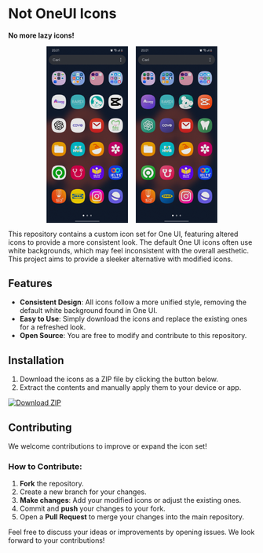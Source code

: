 # Not OneUI Icons

**No more lazy icons!**

<div style="display: flex; justify-content: center; gap: 16px; max-width: 70%; margin: auto">
  <img src=".github/docs/lazy-icons.png" alt="Lazy Icons" style="width: 47%;"/>
  <img src=".github/docs/consistent-icons.png" alt="Consistent Icons" style="width: 47%;"/>
</div>

This repository contains a custom icon set for One UI, featuring altered icons to provide a more consistent look. The default One UI icons often use white backgrounds, which may feel inconsistent with the overall aesthetic. This project aims to provide a sleeker alternative with modified icons.

## Features

- **Consistent Design**: All icons follow a more unified style, removing the default white background found in One UI.
- **Easy to Use**: Simply download the icons and replace the existing ones for a refreshed look.
- **Open Source**: You are free to modify and contribute to this repository.

## Installation

1. Download the icons as a ZIP file by clicking the button below.
2. Extract the contents and manually apply them to your device or app.

[![Download ZIP](https://img.shields.io/badge/Download_Zip-yellow)](https://github.com/azvyae/not-oneui-icons/archive/refs/heads/main.zip)

## Contributing

We welcome contributions to improve or expand the icon set!

### How to Contribute:

1. **Fork** the repository.
2. Create a new branch for your changes.
3. **Make changes**: Add your modified icons or adjust the existing ones.
4. Commit and **push** your changes to your fork.
5. Open a **Pull Request** to merge your changes into the main repository.

Feel free to discuss your ideas or improvements by opening issues. We look forward to your contributions!

